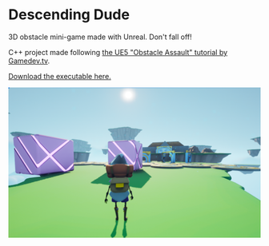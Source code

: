 # Descending Dude

3D obstacle mini-game made with Unreal. Don't fall off!  

C++ project made following [the UE5 "Obstacle Assault" tutorial by Gamedev.tv](https://www.gamedev.tv/p/unreal-5-0-c-developer-learn-c-and-make-video-games).

[Download the executable here.](https://lycorisdev.itch.io/descending-dude)  

![](./ingame_screenshot.png)

